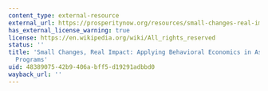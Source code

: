 ```yaml
---
content_type: external-resource
external_url: https://prosperitynow.org/resources/small-changes-real-impact-applying-behavioral-economics-asset-building-programs-brief
has_external_license_warning: true
license: https://en.wikipedia.org/wiki/All_rights_reserved
status: ''
title: 'Small Changes, Real Impact: Applying Behavioral Economics in Asset-building
  Programs'
uid: 48389075-42b9-406a-bff5-d19291adbbd0
wayback_url: ''
---
```

